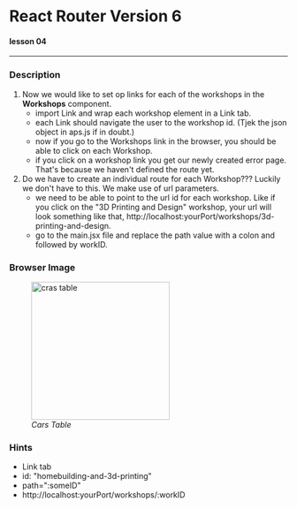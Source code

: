 # React Router Version 6
#### lesson 04
***


### Description

1. Now we would like to set op links for each of the workshops in the **Workshops** component.
   - import Link and wrap each workshop element in a Link tab.
   - each Link should navigate the user to the workshop id. (Tjek the json object in aps.js if in doubt.)
   - now if you go to the Workshops link in the browser, you should be able to click on each Workshop.
   - if you click on a workshop link you get our newly created error page. That's because we haven't defined the route yet.
2. Do we have to create an individual route for each Workshop??? Luckily we don't have to this. We make use of url parameters.
   - we need to be able to point to the url id for each workshop. Like if you click on the "3D Printing and Design" workshop, your url will
   look something like that, http://localhost:yourPort/workshops/3d-printing-and-design.
   - go to the main.jsx file and replace the path value with a colon and followed by workID.



### Browser Image

<figure>
    <img src ="src/assets/"
         alt ="cras table"
         width ="250"
         height ="250">
    <figcaption><em>Cars Table</em></figcaption>
</figure>

### Hints
- Link tab
- id: "homebuilding-and-3d-printing"
- path=":someID"
- http://localhost:yourPort/workshops/:workID












